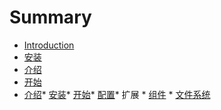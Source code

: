 # Summary

* [Introduction](README.md)
* [安装](安装.md)
* [介绍](介绍.md)
* [开始](开始.md)
* [介绍](README.md)* [安装](/installation.md)* [开始](/start.md)* [配置](/config.md)* 扩展 * [组件](/components.md) * [文件系统](/filesystem.md)


